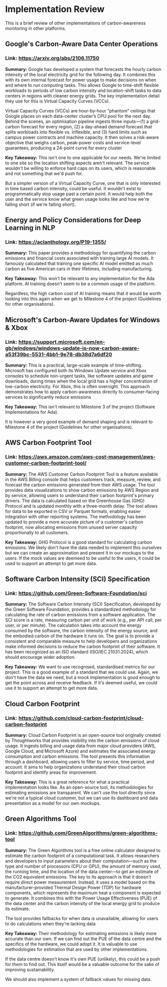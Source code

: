 # Implementation Review

This is a brief review of other implementations of carbon-awareness monitoring in other platforms.

## Google's Carbon-Aware Data Center Operations

### **Link:** https://arxiv.org/abs/2106.11750

 **Summary:** Google has developed a system that forecasts the hourly carbon intensity of the local electricity grid for the following day. It combines this with its own internal forecast for power usage to make decisions on when and where to run computing tasks. This allows Google to time-shift flexible workloads to periods of low carbon intensity and location-shift tasks to data centers in regions with cleaner energy grids. The key implementation detail they use for this is Virtual Capacity Curves (VCCs).

Virtual Capacity Curves (VCCs) are hour-by-hour “phantom” ceilings that Google places on each data-center cluster’s CPU pool for the next day. Behind the scenes, an optimisation pipeline ingests three inputs—(1) a grid-carbon forecast for every region, (2) a day-ahead demand forecast that splits workloads into flexible vs. inflexible, and (3) hard limits such as campus power contracts and machine capacity. It then solves a risk-aware objective that weighs carbon, peak-power costs and service-level guarantees, producing a 24-point curve for every cluster

**Key Takeaway:**
This isn't one to one applicable for our needs. We're limited to one site so the location shifting aspects aren't relevant. The service wouldn't be willing to enforce hard caps on its users, which is reasonable and not something that we'd push for.

But a simpler version of a Virtual Capacity Curve, one that is only interested in time based carbon intensity, could be useful. It wouldn't exist to programmatically stop usage past a certain point. 
It would help both the user and the service know what green usage looks like and how we're falling short (if we're falling short).


## Energy and Policy Considerations for Deep Learning in NLP

### **Link**: https://aclanthology.org/P19-1355/


**Summary:** This paper provides a methodology for quantifying the carbon emissions and financial costs associated with training large AI models. It famously calculated that training one specific AI model emitted as much carbon as five American cars in their lifetimes, including manufacturing. 

**Key Takeaway:**
This won't be relevant to any implementation for the Ada platform. AI training doesn't seem to be a common usage of the platform. 

Regardless, the high carbon cost of AI training means that it would be worth looking into this again when we get to Milestone 4 of the project (Guidelines for other organisations). 


## Microsoft's Carbon-Aware Updates for Windows & Xbox

### **Link**: https://support.microsoft.com/en-gb/windows/windows-update-is-now-carbon-aware-a53f39bc-5531-4bb1-9e78-db38d7a6df20

**Summary:** This is a practical, large-scale example of time-shifting. Microsoft has configured both its Windows Update service and Xbox consoles to schedule non-urgent tasks, like software updates and game downloads, during times when the local grid has a higher concentration of low-carbon electricity. For Xbox, this is often overnight. This approach demonstrates how to apply carbon-awareness directly to consumer-facing services to significantly reduce emissions

**Key Takeaway:**
This isn't relevant to Milestone 3 of the project (Software Implementations for Ada). 

It is however a very good example of demand shaping and is relevant to Milestone 4 of the project (Guidelines for other organisations). 

## AWS Carbon Footprint Tool

### **Link**: https://aws.amazon.com/aws-cost-management/aws-customer-carbon-footprint-tool/

**Summary:** The AWS Customer Carbon Footprint Tool is a feature available in the AWS Billing console that helps customers track, measure, review, and forecast the carbon emissions generated from their AWS usage. The tool provides data visualizations to show carbon emissions by AWS Region and by service, allowing users to understand their carbon footprint's primary drivers. The data is calculated based on the Greenhouse Gas (GHG) Protocol and is updated monthly with a three-month delay. The tool allows for data to be exported in CSV or Parquet formats, enabling easier integration with other reporting systems. The methodology has been updated to provide a more accurate picture of a customer's carbon footprint, now allocating emissions from unused server capacity proportionally to all customers.

**Key Takeaway:**
GHG Protocol is a good standard for calculating carbon emissions. We likely don't have the data needed to implement this ourselves but we can create an approximation and present it in our mockups to the users. If the mock values are deemeed to be useful to the users, it could be used to support an attempt to get more data.

## Software Carbon Intensity (SCI) Specification

### **Link**: https://github.com/Green-Software-Foundation/sci

**Summary:** The Software Carbon Intensity (SCI) Specification, developed by the Green Software Foundation, provides a standardized methodology for calculating the rate of carbon emissions from a software application. The SCI score is a rate, measuring carbon per unit of work (e.g., per API call, per user, or per minute). The calculation takes into account the energy consumed by the software, the carbon intensity of the energy source, and the embodied carbon of the hardware it runs on. The goal is to provide a consistent and comparable measure to help developers and organizations make informed decisions to reduce the carbon footprint of their software. It has been recognized as an ISO standard (ISO/IEC 21031:2024), which should encourage wider adoption.

**Key Takeaway:**
We want to use recognised, standardised metrics for our project. This is a good example of a standard that we could use. Again, we don't have the data we need, but a mock implementation is good enough to get the point across and receive feedback. If it's deemed useful, we could use it to support an attempt to get more data.


## Cloud Carbon Footprint

### **Link**: https://github.com/cloud-carbon-footprint/cloud-carbon-footprint

**Summary:** Cloud Carbon Footprint is an open-source tool originally created by Thoughtworks that provides visibility into the carbon emissions of cloud usage. It ingests billing and usage data from major cloud providers (AWS, Google Cloud, and Microsoft Azure) and estimates the associated energy consumption and carbon emissions. The tool presents this information through a dashboard, allowing users to filter by service, time period, and account. It aims to help organizations understand their cloud carbon footprint and identify areas for improvement.

**Key Takeaway:**
This is a great reference for what a practical implementation looks like. As an open-source tool, its methodologies for estimating emissions are transparent. We can't use the tool directly since we're not a typical cloud customer, but we can use its dashboard and data presentation as a model for our own mockups. 

## Green Algorithms Tool

### **Link**: https://github.com/GreenAlgorithms/green-algorithms-tool

**Summary:** The Green Algorithms tool is a free online calculator designed to estimate the carbon footprint of a computational task. It allows researchers and developers to input parameters about their computation—such as the type and number of processors (CPU or GPU), the amount of memory used, the running time, and the location of the data center—to get an estimate of the CO2 equivalent emissions. The key to its approach is that it doesn't require direct power measurement. Instead, it uses a model based on the manufacturer-provided Thermal Design Power (TDP) for hardware components, which represents the maximum heat a component is expected to generate. It combines this with the Power Usage Effectiveness (PUE) of the data center and the carbon intensity of the local energy grid to produce its estimate.

The tool provides fallbacks for when data is unavailable, allowing for users to do calculations when they're lacking data

**Key Takeaway:**
Their methodology for estimating emissions is likely more accurate than our own. If we can find out the PUE of the data centre and the specifics of the hardware, we could adopt it. It is valuable to use methodologies for estimation that are used by other implementations. 

If the data centre doesn't know it's own PUE (unlikely), this could be a push for them to find out. This itself would be a valuable outcome for the sake of improving sustainability.

We should also implement a system of fallback values for missing data.


